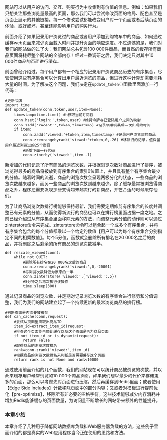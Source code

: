 网站可以从用户的访问、交互、购买行为中收集到有价值的信息。例如：如果我们只想关注那些浏览量最高的页面，那么我们可以尝试修改页面的格局、配色甚至是页面上展示的其他链接。每一个修改尝试都能改变用户对一个页面或者后续页面的体验，或好或坏，甚至还能影响用户的购买行为。

前面介绍了如果记录用户浏览过的商品或者用户添加到购物车中的商品、如何通过缓存web页面来减少页面载入时间并提升页面的响应速度。不过遗憾的是，我们对我们的网站做的过了火：我们网站总共包含100 000件商品，而冒然的缓存所有商品页面将耗尽整个网站的全部内存！经过一番调研之后，我们决定只对其中10 000件商品的页面进行缓存。

前面曾经介绍过，每个用户都有一个相应的记录用户浏览商品历史的有序集合，尽管使用这些有序集合可以计算出用户最近浏览的商品，但进行这种计算却需要消耗大量的时间。为了解决这个问题，我们决定在`update_token()`函数里面添加一行代码：

```
#更新令牌
import time
def update_token(conn,token,user,item=None):
    timestamp=time.time() #h获取当前时间戳
    conn.hset('login:',token,user) #维持令牌与已登陆用户之间的映射
    conn.zadd('recent:',token,timestamp) #记录领哦哎最后一次出现的时间
    if item:
        conn.zadd('viewed:'+token,item,timestamp) #记录用户浏览郭的商品
        conn.zremrangebyrank('viewed:'+token,0,-26) #移除旧的记录，值保留用户最近浏览过的25个商品
        #新增下面一行代码
        conn.zincrby('viewed:',item,-1)
```

新增加的代码记录了所有商品的浏览次数，并根据浏览次数对商品进行了排序，被浏览得最多的商品将被放到有序集合的索引0位置上，并且具有整个有序集合最少的分值。随着时间的流逝，商品的浏览次数会呈现两极分化的状态，一些商品的浏览次数越来越多，而另一些商品的浏览次数则越来越少。除了缓存最常被浏览得商品之外，程序还需要发现那些变得越来越流行的新商品，并在合适的时候缓存他们。

为了让商品浏览次数排行榜能够保持最新，我们需要定期修剪有序集合的长度并调整已有元素的分值，从而使得新流行的商品也可以在排行榜里面占据一席之地。之前已经介绍过从有序集合里面移除元素的方法，而调整元素分值的动作则可以通过zinterstore命令来完成。zinterstore命令可以组合起一个或多个有序集合，并将有序集合包含的每个分值都乘以一个给定的数值【用户可以为每个有序集合分别指定不同的相乘数值】。每个5分值，函数就会删除所有排名在20 000名之后的商品，并将删除之后剩余的所有商品的浏览次数减半。

```
def rescale_viewed(conn):
    while not QUIT:
        #删除所有排名在20 000名之后的商品
        conn.zremrangebyrank('viewed:',0,-20001)
        #将浏览次数降低为原来的一半
        conn.zinterstore('viewed:',{'viewed:':.5})
        #5分钟之后再次执行该操作
        time.sleep(300)
```

通过记录商品的浏览次数，并定期对记录浏览次数的有序集合进行修剪和分值调整，我们为我们的网站建立起了一个持续更新的最常浏览商品的排行榜。

```
#判断页面是否需要被缓存
def can_cache(conn,request):
    #尝试从页面里面取出商品ID
    item_id=extract_item_id(request)
    #检查这个页面能否额比缓存以及这个页面是否为商品页面
    if not item_id or is_dynamic(request):
        return False
    #取得商品的浏览次数排名
    rank=conn.zrank('viewed:',item_id)
    #根据商品的浏览次数排名来判断是否需要缓存这个页面
    return rank is not None and rank<10000
```

通过使用前面介绍的几个函数，我们的网站现在可以统计商品被浏览的次数，并以此来缓存用户经常浏览的10 000个商品页面。如果我们想以最少的代价来存储更多的页面，那么可以考虑先对页面进行压缩，然后再缓存到Redis里面；或者使用【Edge Side Includes】计数移除页面中的部分内容；又或者对模板进行提前优化【pre-optimize】，移除所有非必要的空格字符。这些技术能够减少内存消耗并增加Redis能够缓存的页面数量，为访问量不断增长的网站带来额外的性能提升。

### 本章小结

本章介绍了几种用于降低网站数据库负载和Web服务器负载的方法，这些例子里面介绍的都是真实的Web应用程序当今正在使用的思路和方法。



